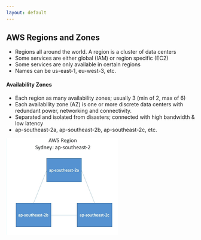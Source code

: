 ```yaml
---
layout: default
---
```


## AWS Regions and Zones

* Regions all around the world. A region is a cluster of data centers
* Some services are either global (IAM) or region specific (EC2)
* Some services are only available in certain regions
* Names can be us-east-1, eu-west-3, etc.

#### Availability Zones

* Each region as many availability zones; usually 3 (min of 2, max of 6)
* Each availability zone (AZ) is one or more discrete data centers with redundant power, networking and connectivity.
* Separated and isolated from disasters; connected with high bandwidth & low latency
* ap-southeast-2a, ap-southeast-2b, ap-southeast-2c, etc.

![alt text](/assets/img/aws-regions.png)
